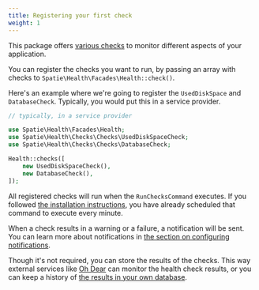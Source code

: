 ```yaml
---
title: Registering your first check
weight: 1
---
```


This package offers [various checks](https://spatie.be/docs/laravel-health/v1/available-checks/overview) to monitor different aspects of your application.

You can register the checks you want to run, by passing an array with checks to `Spatie\Health\Facades\Health::check()`.

Here's an example where we're going to register the `UsedDiskSpace` and `DatabaseCheck`. Typically, you would put this in a service provider.

```php
// typically, in a service provider

use Spatie\Health\Facades\Health;
use Spatie\Health\Checks\Checks\UsedDiskSpaceCheck;
use Spatie\Health\Checks\Checks\DatabaseCheck;

Health::checks([
    new UsedDiskSpaceCheck(),
    new DatabaseCheck(),
]);
```

All registered checks will run when the `RunChecksCommand` executes. If you followed [the installation instructions](https://spatie.be/docs/laravel-health/v1/installation-setup), you have already scheduled that command to execute every minute.

When a check results in a warning or a failure, a notification will be sent. You can learn more about notifications in [the section on configuring notifications](https://spatie.be/docs/laravel-health/v1/configuring-notifications/general).

Though it's not required, you can store the results of the checks. This way external services like [Oh Dear](https://ohdear.app) can monitor the health check results, or you can keep a history of [the results in your own database]().
